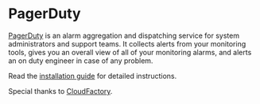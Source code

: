 # PagerDuty

[PagerDuty](https://pagerduty.com) is an alarm aggregation and dispatching service for system administrators and support teams. It collects alerts from your monitoring tools, gives you an overall view of all of your monitoring alarms, and alerts an on duty engineer in case of any problem.

Read the [installation guide](<https://github.com/kajisaap/rocketchat-pagerduty>) for detailed instructions.

Special thanks to [CloudFactory](https://www.cloudfactory.com).
